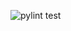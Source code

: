 
![pylint test](https://user-images.githubusercontent.com/90281147/139801674-48d9b44b-988e-4610-99fa-e7a62ff0adca.JPG)
